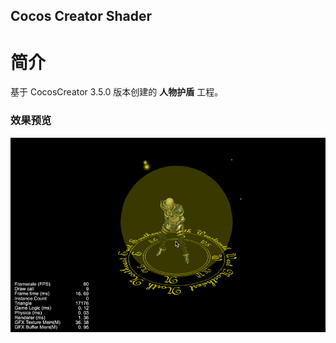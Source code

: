 ## Cocos Creator Shader

# 简介
基于 CocosCreator 3.5.0 版本创建的 **人物护盾** 工程。

### 效果预览
![image](../../../gif/202202/2022022403.gif)